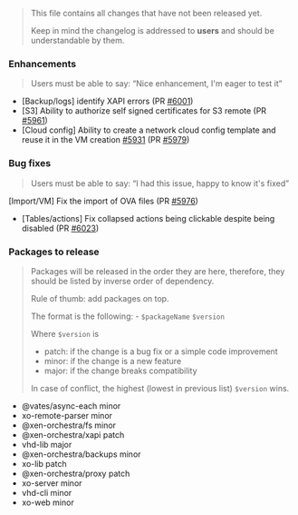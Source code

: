 > This file contains all changes that have not been released yet.
>
> Keep in mind the changelog is addressed to **users** and should be
> understandable by them.

### Enhancements

> Users must be able to say: “Nice enhancement, I'm eager to test it”

- [Backup/logs] identify XAPI errors (PR [#6001](https://github.com/vatesfr/xen-orchestra/pull/6001))
- [S3] Ability to authorize self signed certificates for S3 remote (PR [#5961](https://github.com/vatesfr/xen-orchestra/pull/5961))
- [Cloud config] Ability to create a network cloud config template and reuse it in the VM creation [#5931](https://github.com/vatesfr/xen-orchestra/issues/5931) (PR [#5979](https://github.com/vatesfr/xen-orchestra/pull/5979))

### Bug fixes

> Users must be able to say: “I had this issue, happy to know it's fixed”

[Import/VM] Fix the import of OVA files (PR [#5976](https://github.com/vatesfr/xen-orchestra/pull/5976))
- [Tables/actions] Fix collapsed actions being clickable despite being disabled (PR [#6023](https://github.com/vatesfr/xen-orchestra/pull/6023))

### Packages to release

> Packages will be released in the order they are here, therefore, they should
> be listed by inverse order of dependency.
>
> Rule of thumb: add packages on top.
>
> The format is the following: - `$packageName` `$version`
>
> Where `$version` is
>
> - patch: if the change is a bug fix or a simple code improvement
> - minor: if the change is a new feature
> - major: if the change breaks compatibility
>
> In case of conflict, the highest (lowest in previous list) `$version` wins.

- @vates/async-each minor
- xo-remote-parser minor
- @xen-orchestra/fs minor
- @xen-orchestra/xapi patch
- vhd-lib major
- @xen-orchestra/backups minor
- xo-lib patch
- @xen-orchestra/proxy patch
- xo-server minor
- vhd-cli minor
- xo-web minor
